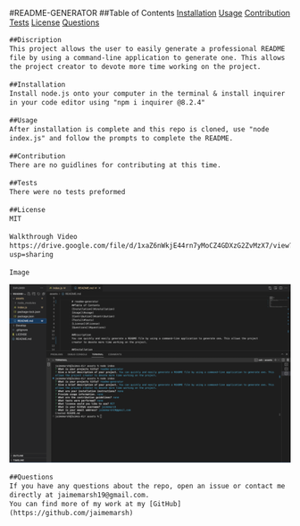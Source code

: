 #README-GENERATOR
    ##Table of Contents
    [Installation](#installation)
    [Usage](#usage)
    [Contribution](#contribution)
    [Tests](#tests)
    [License](#license)
    [Questions](#questions)

    ##Discription
    This project allows the user to easily generate a professional README file by using a command-line application to generate one. This allows the project creator to devote more time working on the project.

    ##Installation
    Install node.js onto your computer in the terminal & install inquirer in your code editor using "npm i inquirer @8.2.4"

    ##Usage
    After installation is complete and this repo is cloned, use "node index.js" and follow the prompts to complete the README.

    ##Contribution
    There are no guidlines for contributing at this time.

    ##Tests
    There were no tests preformed

    ##License
    MIT

    Walkthrough Video
    https://drive.google.com/file/d/1xaZ6nWkjE44rn7yMoCZ4GDXzG2ZvMzX7/view?usp=sharing

    Image
   <img src="./assets/screenshot.png">

    ##Questions
    If you have any questions about the repo, open an issue or contact me directly at jaimemarsh19@gmail.com.
    You can find more of my work at my [GitHub](https://github.com/jaimemarsh)